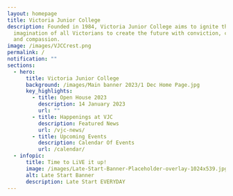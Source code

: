```yaml
---
layout: homepage
title: Victoria Junior College
description: Founded in 1984, Victoria Junior College aims to ignite the
  imagination of all Victorians to create the future with conviction, courage
  and compassion.
image: /images/VJCCrest.png
permalink: /
notification: ""
sections:
  - hero:
      title: Victoria Junior College
      background: /images/Main banner 2023/1 Dec Home Page.jpg
      key_highlights:
        - title: Open House 2023
          description: 14 January 2023
          url: ""
        - title: Happenings at VJC
          description: Featured News
          url: /vjc-news/
        - title: Upcoming Events
          description: Calendar Of Events
          url: /calendar/
  - infopic:
      title: Time to LiVE it up!
      image: /images/Late-Start-Banner-Placeholder-overlay-1024x539.jpg
      alt: Late Start Banner
      description: Late Start EVERYDAY
---
```

